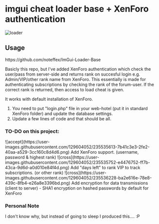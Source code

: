 <h1>imgui cheat loader base + XenForo authentication</h1>

![loader](https://user-images.githubusercontent.com/129604052/235508142-7f9b58fa-b658-49a6-814a-5723b1c752c1.PNG)

<h2>Usage</h2>
https://github.com/noteffex/ImGui-Loader-Base

Basicly this repo, but I've added XenForo authentication which check the user/pass from server-side and returns rank on succesful login e.g. Admin/VIP/other rank name from XenForo. This essentially is made for authenticating subscriptions by checking the rank of the forum-user. If the correct rank is returned, then access to load cheat is given.

It works with default installation of XenForo.

1. You need to put "login.php" file in your web-hotel (put it in standard XenForo folder) and update the database settings. 
2. Update a few lines of code and that should be all.

<h3>TO-DO on this project:</h3>
![accept](https://user-images.githubusercontent.com/129604052/235535613-7b41c3e3-2fe2-40aa-a529-3cc160c8d4d6.png) Add XenForo support. (username, password & highest rank)
![cross](https://user-images.githubusercontent.com/129604052/235535752-e4476752-ff7b-43ca-9d6d-a0d010e84f4d.png) Add "days left" to rank VIP to track subscriptions. (or other rank)
![cross](https://user-images.githubusercontent.com/129604052/235536228-ba2e616e-78e8-439c-8fb4-e26a8e3396bd.png) Add encryption for data transmissions (client to server) - SHA1 encryption on hashed passwords by default for XenForo

<h3>Personal Note</h3>

I don't know why, but instead of going to sleep I produced this.... :P
